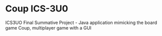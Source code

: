# Coup ICS-3U0

ICS3UO Final Summative Project - Java application mimicking the board game Coup, multiplayer game with a GUI
